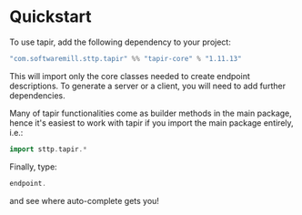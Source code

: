 # Quickstart

To use tapir, add the following dependency to your project:

```scala
"com.softwaremill.sttp.tapir" %% "tapir-core" % "1.11.13"
```

This will import only the core classes needed to create endpoint descriptions. To generate a server or a client, you
will need to add further dependencies.

Many of tapir functionalities come as builder methods in the main package, hence it's easiest to work with tapir if 
you import the main package entirely, i.e.:

```scala
import sttp.tapir.*
```

Finally, type:

```scala
endpoint.
```

and see where auto-complete gets you!

